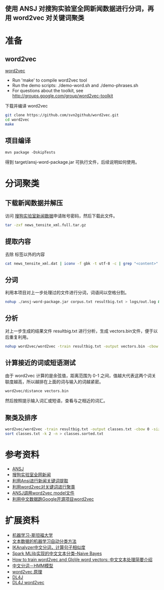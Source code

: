使用 ANSJ 对搜狗实验室全网新闻数据进行分词，再用 word2vec 对关键词聚类
---

# 准备

## word2vec
[word2vec](https://github.com/svn2github/word2vec)

- Run 'make' to compile word2vec tool
- Run the demo scripts: ./demo-word.sh and ./demo-phrases.sh
- For questions about the toolkit, see http://groups.google.com/group/word2vec-toolkit

下载并编译 word2vec
```bash
git clone https://github.com/svn2github/word2vec.git
cd word2vec
make
```

## 项目编译

```
mvn package -DskipTests
```
得到 target/ansj-word-package.jar 可执行文件，后续说明如何使用。

# 分词聚类

## 下载新闻数据并解压
访问 [搜狗实验室新闻数据](http://www.sogou.com/labs/resource/ftp.php?dir=/Data/SogouCA/news_tensite_xml.full.tar.gz)申请账号密码，然后下载此文件。
```bash
tar -zxf news_tensite_xml.full.tar.gz
```
## 提取内容
去除 <content> 标签以外的内容
```bash
cat news_tensite_xml.dat | iconv -f gbk -t utf-8 -c | grep "<content>" > corpus.txt
```
## 分词
利用本项目对上一步处理过的文件进行分词，词语间以空格分割。
```bash
nohup ./ansj-word-package.jar corpus.txt resultbig.txt > logs/out.log &
```
## 分析
对上一步生成的结果文件 resultbig.txt 进行分析，生成 vectors.bin文件，便于以后重复利用。
```bash
nohup word2vec/word2vec -train resultbig.txt -output vectors.bin -cbow 0 -size 200 -window 5 -negative 0 -hs 1 -sample 1e-3 -threads 12 -binary 1 &
```
## 计算接近的词或短语测试
由于 word2vec 计算的是余弦值，距离范围为 0-1 之间，值越大代表这两个词关联度越高，所以越排在上面的词与输入的词越紧密。
```bash
word2vec/distance vectors.bin
```
然后按照提示输入词汇或短语，查看与之相近的词汇。

## 聚类及排序
```bash
word2vec/word2vec -train resultbig.txt -output classes.txt -cbow 0 -size 200 -window 5 -negative 0 -hs 1 -sample 1e-3 -threads 12 -classes 500
sort classes.txt -k 2 -n > classes.sorted.txt
```

# 参考资料

- [ANSJ](https://github.com/NLPchina/ansj_seg)
- [搜狗实验室全网新闻](http://www.sogou.com/labs/resource/ca.php)
- [利用Ansj进行新闻关键词提取](http://blog.csdn.net/zhaoxinfan/article/details/10403917)
- [利用word2vec对关键词进行聚类](http://blog.csdn.net/zhaoxinfan/article/details/11069485)
- [ANSJ调用word2vec model文件](http://blog.csdn.net/zhaoxinfan/article/details/11640573)
- [利用中文数据跑Google开源项目word2vec](http://www.cnblogs.com/hebin/p/3507609.html)

# 扩展资料

- [机器学习-斯坦福大学](https://www.coursera.org/learn/machine-learning/home/info)
- [文本数据的机器学习自动分类方法](http://www.infoq.com/cn/articles/machine-learning-automatic-classification-of-text-data)
- [IKAnalyzer中文分词，计算句子相似度](https://my.oschina.net/twosnail/blog/370744)
- [Spark MLlib实现的中文文本分类–Naive Bayes](http://lxw1234.com/archives/2016/01/605.htm)
- [How to train word2vec and GloVe word vectors: 中文文本处理简要介绍](http://sentiment-mining.blogspot.com/2016/01/how-to-train-word2vec-and-glove-word.html)
- [中文分词－HMM模型](https://maples.me/algorithm/2016/03/30/Chinese-word-Segment-HMM/)
- [word2vec 原理](http://blog.csdn.net/zhaoxinfan/article/details/27352659)
- [DL4J](https://deeplearning4j.org/cn/quickstart)
- [DL4J word2vec](https://deeplearning4j.org/cn/word2vec)